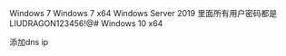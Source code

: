  Windows 7
 Windows 7 x64
 Windows Server 2019   里面所有用户密码都是 LIUDRAGON123456!@# 
 Windows 10 x64

添加dns ip

 